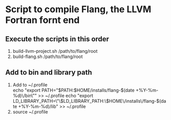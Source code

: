 # Script to compile Flang, the LLVM Fortran fornt end

## Execute the scripts in this order

1.  build-llvm-project.sh /path/to/flang/root  
4.  build-flang.sh /path/to/flang/root  

## Add to bin and library path
1.  Add to ~/.profile  
echo "export PATH=\"\$PATH:\$HOME\/installs\/flang-$(date +%Y-%m-%d)\/bin\"" >> ~/.profile  
echo "export LD_LIBRARY_PATH=\"\$LD_LIBRARY_PATH:\$HOME\/installs\/flang-$(date +%Y-%m-%d)\/lib" >> ~/.profile  
2.  source ~/.profile  
